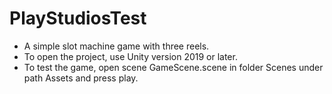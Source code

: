 # PlayStudiosTest
- A simple slot machine game with three reels.
- To open the project, use Unity version 2019 or later.
- To test the game, open scene GameScene.scene in folder Scenes under path Assets and press play.
